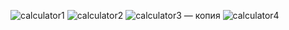 ![calculator1](https://github.com/user-attachments/assets/74869254-49e9-4bfd-b3b7-9f9b1dc85338)
![calculator2](https://github.com/user-attachments/assets/5658e882-0148-43d8-8e3d-fc881da86618)
![calculator3 — копия](https://github.com/user-attachments/assets/0da02574-e7a1-4758-a1b1-248c661e72ca)
![calculator4](https://github.com/user-attachments/assets/6066135c-868c-4c1d-b282-43ba417469ed)
